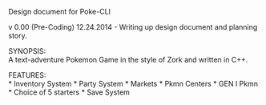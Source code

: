Design document for Poke-CLI

v 0.00 (Pre-Coding) 12.24.2014 - Writing up design document and planning story.

SYNOPSIS:  
	A text-adventure Pokemon Game in the style of Zork and written in C++.

FEATURES:  
	* Inventory System
	* Party System
	* Markets
	* Pkmn Centers
	* GEN I Pkmn
	* Choice of 5 starters
	* Save System
